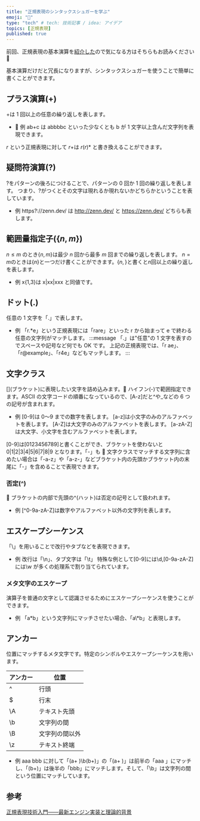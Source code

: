 ```yaml
---
title: "正規表現のシンタックスシュガーを学ぶ"
emoji: "🍩"
type: "tech" # tech: 技術記事 / idea: アイデア
topics: [正規表現]
published: true
---
```


前回、正規表現の基本演算を[紹介した](https://zenn.dev/mo_ri_regen/articles/regular-expression-3basic-operations)ので気になる方はそちらもお読みください 👋

基本演算だけだと冗長になりますが、シンタックスシュガーを使うことで簡単に書くことができます。

## プラス演算(+)

$+$は 1 回以上の任意の繰り返しを表します。

-  例
  ab+c は abbbbc といった少なくとも b が 1 文字以上含んだ文字列を表現できます。

$r$ という正規表現に対して $r+$は $r(r)*$ と書き換えることができます。

## 疑問符演算(?)

$?$をパターンの後ろにつけることで、パターンの 0 回か 1 回の繰り返しを表します。
つまり、?がつくとその文字は現れるか現れないかどちらかということを表しています。

- 例
  https?://zenn.dev/ は http://zenn.dev/ と https://zenn.dev/ どちらも表します。

## 範囲量指定子($\{n,m\}$)

$n \le m$ のとき$\{n,m\}$は最少 $n$ 回から最多 $m$ 回までの繰り返しを表します。
$n=m$のときは$\{n\}$と一つだけ書くことができます。$\{n,\}$と書くと$n$回以上の繰り返しを表します。

- 例
  x{1,3}は x|xx|xxx と同値です。

## ドット(.)

任意の 1 文字を「.」で表します。

- 例
  「r.\*e」という正規表現には「rare」といった r から始まって e で終わる任意の文字列がマッチします。
  :::message
  「.」は"任意"の 1 文字を表すのでスペースや記号など何でも OK です。
  上記の正規表現では、「r ae」、「r@example」、「r4e」などもマッチします。
  :::

## 文字クラス

\[\](ブラケット)に表現したい文字を詰め込みます。 ハイフン(-)で範囲指定できます。ASCII の文字コードの順番になっているので、[A-z]だと^や\_などの 6 つの記号が含まれます。

- 例
  [0-9]は 0〜9 までの数字を表します。
  [a-z]は小文字のみのアルファベットを表します。
  [A-Z]は大文字のみのアルファベットを表します。
  [a-zA-Z]は大文字、小文字を含むアルファベットを表します。

[0-9]は[0123456789]と書くことができ、ブラケットを使わないと 0|1|2|3|4|5|6|7|8|9 となります。「-」も  文字クラスでマッチする文字列に含めたい場合は「-a-z」や「a-z-」などブラケット内の先頭かブラケット内の末尾に「-」を含めることで表現できます。

### 否定(^)

 ブラケットの内部で先頭の^(ハット)は否定の記号として扱われます。

- 例
  [\^0-9a-zA-Z]は数字やアルファベット以外の文字列を表します。

## エスケープシーケンス

「\」を用いることで改行やタブなどを表現できます。

- 例
  改行は「\n」、タブ文字は「\t」
  特殊な例として[0-9]には\d,[0-9a-zA-Z]には\w が多くの処理系で割り当てられています。

### メタ文字のエスケープ

演算子を普通の文字として認識させるためにエスケープシーケンスを使うことができます。

- 例
  「a\*b」という文字列にマッチさせたい場合、「a\\\*b」と表現します。

## アンカー

位置にマッチするメタ文字です。特定のシンボルやエスケープシーケンスを用います。

| アンカー | 位置           |
| -------- | -------------- |
| ^        | 行頭           |
| $        | 行末           |
| \A       | テキスト先頭   |
| \b       | 文字列の間     |
| \B       | 文字列の間以外 |
| \z       | テキスト終端   |

- 例
  aaa bbb に対して「(a+ )\\b(b+)」の「(a+ )」は前半の「aaa 」にマッチし、「(b+)」は後半の「bbb」にマッチします。そして、「\\b」は文字列の間という位置にマッチしています。

## 参考

[正規表現技術入門――最新エンジン実装と理論的背景](https://gihyo.jp/book/2015/978-4-7741-7270-5)
